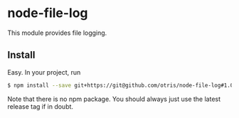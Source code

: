 node-file-log
====
This module provides file logging.

## Install
Easy. In your project, run
```bash
$ npm install --save git+https://git@github.com/otris/node-file-log#1.0.0
```
Note that there is no npm package. You should always just use the latest
release tag if in doubt.
